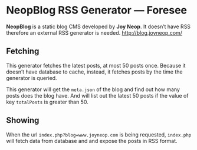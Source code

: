# NeopBlog RSS Generator — Foresee #

**NeopBlog** is a static blog CMS developed by **Joy Neop**. It doesn’t have RSS therefore an external RSS generator is needed. http://blog.joyneop.com/

## Fetching ##

This generator fetches the latest posts, at most 50 posts once. Because it doesn’t have database to cache, instead, it fetches posts by the time the generator is queried.

This generator will get the `meta.json` of the blog and find out how many posts does the blog have. And will list out the latest 50 posts if the value of key `totalPosts` is greater than 50.

## Showing ##

When the url `index.php?blog=www.joyneop.com` is 	being requested, `index.php` will fetch data from database and and expose the posts in RSS format.